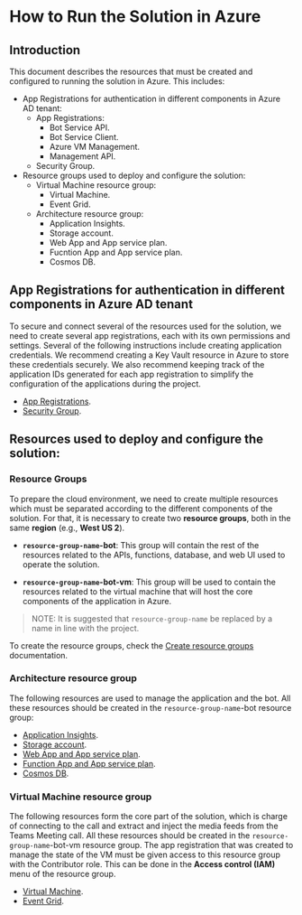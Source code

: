 # How to Run the Solution in Azure

## Introduction

This document describes the resources that must be created and configured to running the solution in Azure. This includes:
- App Registrations for authentication in different components in Azure AD tenant:
    - App Registrations:
        - Bot Service API.
        - Bot Service Client.
        - Azure VM Management.
        - Management API.
    - Security Group.
- Resource groups used to deploy and configure the solution: 
    - Virtual Machine resource group:
        - Virtual Machine.
        - Event Grid.
    - Architecture resource group:
        - Application Insights.
        - Storage account.
        - Web App and App service plan.
        - Fucntion App and App service plan.
        - Cosmos DB.

## App Registrations for authentication in different components in Azure AD tenant
To secure and connect several of the resources used for the solution, we need to create several app registrations, each with its own permissions and settings. Several of the following instructions include creating application credentials. We recommend creating a Key Vault resource in Azure to store these credentials securely. We also recommend keeping track of the application IDs generated for each app registration to simplify the configuration of the applications during the project.  

- [App Registrations](app_registrations.md#app-registrations).
- [Security Group](security_group.md).

## Resources used to deploy and configure the solution:

### Resource Groups 
To prepare the cloud environment, we need to create multiple resources which must be separated according to the different components of the solution. For that, it is necessary to create two **resource groups**, both in the same **region** (e.g., **West US 2**). 

- **`resource-group-name`-bot**: This group will contain the rest of the resources related to the APIs, functions, database, and web UI used to operate the solution.

- **`resource-group-name`-bot-vm**: This group will be used to contain the resources related to the virtual machine that will host the core components of the application in Azure. 

> NOTE: It is suggested that `resource-group-name` be replaced by a name in line with the project.

To create the resource groups, check the [Create resource groups](https://docs.microsoft.com/en-us/azure/azure-resource-manager/management/manage-resource-groups-portal#create-resource-groups) documentation.

### Architecture resource group

The following resources are used to manage the application and the bot. All these resources should be created in the `resource-group-name`-bot resource group:

- [Application Insights](application_insights.md).
- [Storage account](storage_account.md).
- [Web App and App service plan](web_app_and_app_service_plan.md).
- [Function App and App service plan](function_app_and_app_service_plan).
- [Cosmos DB](cosmos_db.md#cosmos-db-database).

### Virtual Machine resource group

The following resources form the core part of the solution, which is charge of connecting to the call and extract and inject the media feeds from the Teams Meeting call. 
All these resources should be created in the `resource-group-name`-bot-vm resource group. 
The app registration that was created to manage the state of the VM must be given access to this resource group with the Contributor role. This can be done in the **Access control (IAM)** menu of the resource group.

- [Virtual Machine](bot_service_virtual_machine.md).
- [Event Grid](configure_event_grid.md##how-to-configure-event-grid).
